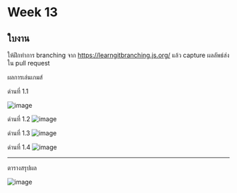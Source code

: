 # Week 13 #

## ใบงาน

ให้ฝึกทำการ branching  จาก  https://learngitbranching.js.org/ แล้ว capture ผลลัพธ์ส่งใน pull request

ผลการเล่นเกมส์

ด่านที่ 1.1 

![image](https://user-images.githubusercontent.com/71489984/144878353-870d0625-2442-4349-88be-a2bd429d3478.png)


ด่านที่ 1.2
![image](https://user-images.githubusercontent.com/71489984/144878702-241dc4cc-d887-4d36-9415-501da9f37ac9.png)


ด่านที่ 1.3
![image](https://user-images.githubusercontent.com/71489984/144880554-1f0ede7a-ff38-4483-b9b0-ca5d4ff3b992.png)

ด่านที่ 1.4
![image](https://user-images.githubusercontent.com/92082798/143495099-d2a7df25-fc16-4ebe-9c49-e1b8f05c9bd1.png)

---
ตารางสรุปผล


![image](https://user-images.githubusercontent.com/71489984/144881042-2ed7dc27-ba05-4e0e-8b07-f8facdb9ee79.png)

